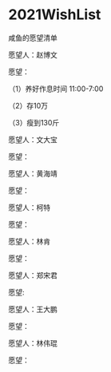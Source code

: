 # 2021WishList
咸鱼的愿望清单

愿望人：赵博文

愿望：

（1）养好作息时间 11:00-7:00

（2）存10万

（3）瘦到130斤


愿望人：文大宝

愿望：


愿望人：黄海靖

愿望：


愿望人：柯特

愿望：


愿望人：林肯

愿望：


愿望人：郑宋君

愿望:



愿望人：王大鹏

愿望：


愿望人：林伟琨

愿望：

